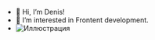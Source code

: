 - 👋 Hi, I’m Denis!
- 👀 I’m interested in Frontent development.
- ![Иллюстрация](https://www.codewars.com/users/denzel_vojn/badges/large)
